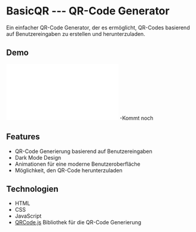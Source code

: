 # BasicQR --- QR-Code Generator

Ein einfacher QR-Code Generator, der es ermöglicht, QR-Codes basierend auf Benutzereingaben zu erstellen und herunterzuladen.

## Demo

![QR-Code Generator Demo](example.org) -Kommt noch

## Features

- QR-Code Generierung basierend auf Benutzereingaben
- Dark Mode Design
- Animationen für eine moderne Benutzeroberfläche
- Möglichkeit, den QR-Code herunterzuladen

## Technologien

- HTML
- CSS
- JavaScript
- [QRCode.js](https://github.com/davidshimjs/qrcodejs) Bibliothek für die QR-Code Generierung
